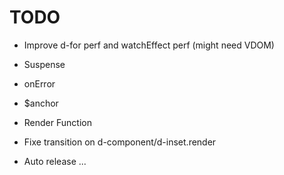 # TODO

- Improve d-for perf and watchEffect perf (might need VDOM)
- Suspense
- onError
- $anchor
- Render Function

- Fixe transition on d-component/d-inset.render
- Auto release ...
